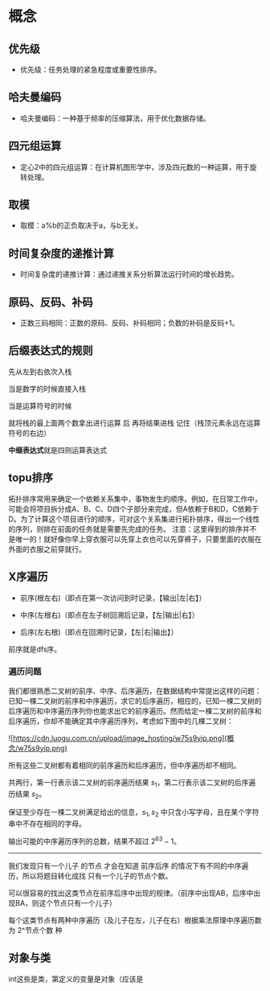 # 概念

## 优先级

- 优先级：任务处理的紧急程度或重要性排序。

## 哈夫曼编码

- 哈夫曼编码：一种基于频率的压缩算法，用于优化数据存储。

## 四元组运算

- 定心2中的四元组运算：在计算机图形学中，涉及四元数的一种运算，用于旋转处理。

## 取模

- 取模：a%b的正负取决于a，与b无关。

## 时间复杂度的递推计算

- 时间复杂度的递推计算：通过递推关系分析算法运行时间的增长趋势。

## 原码、反码、补码

- 正数三码相同：正数的原码、反码、补码相同；负数的补码是反码+1。

## 后缀表达式的规则

先从左到右依次入栈

当是数字的时候直接入栈

当是运算符号的时候

就将栈的最上面两个数拿出进行运算 后 再将结果进栈 记住（栈顶元素永远在运算符号的右边）

**中缀表达式**就是四则运算表达式

## topu排序

拓扑排序常用来确定一个依赖关系集中，事物发生的顺序。例如，在日常工作中，可能会将项目拆分成A、B、C、D四个子部分来完成，但A依赖于B和D，C依赖于D。为了计算这个项目进行的顺序，可对这个关系集进行拓扑排序，得出一个线性的序列，则排在前面的任务就是需要先完成的任务。
注意：这里得到的排序并不是唯一的！就好像你早上穿衣服可以先穿上衣也可以先穿裤子，只要里面的衣服在外面的衣服之前穿就行。

## X序遍历

- 前序(根左右)（即点在第一次访问到时记录，【输出|左|右】）

- 中序(左根右)（即点在左子树回溯后记录，【左|输出|右】）

- 后序(左右根)（即点在回溯时记录，【左|右|输出】）

前序就是dfs序。

### 遍历问题

我们都很熟悉二叉树的前序、中序、后序遍历，在数据结构中常提出这样的问题：已知一棵二叉树的前序和中序遍历，求它的后序遍历，相应的，已知一棵二叉树的后序遍历和中序遍历序列你也能求出它的前序遍历。然而给定一棵二叉树的前序和后序遍历，你却不能确定其中序遍历序列，考虑如下图中的几棵二叉树：

![https://cdn.luogu.com.cn/upload/image_hosting/w75s9yip.png](概念/w75s9yip.png)

所有这些二叉树都有着相同的前序遍历和后序遍历，但中序遍历却不相同。

共两行，第一行表示该二叉树的前序遍历结果 $s_1$，第二行表示该二叉树的后序遍历结果 $s_2$。

保证至少存在一棵二叉树满足给出的信息，$s _ 1, s _ 2$ 中只含小写字母，且在某个字符串中不存在相同的字母。

输出可能的中序遍历序列的总数，结果不超过 $2^{63}-1$。

---

我们发现只有一个儿子 的节点 才会在知道 前序后序 的情况下有不同的中序遍历，所以将题目转化成找 只有一个儿子的节点个数。

可以很容易的找出这类节点在前序后序中出现的规律。（前序中出现AB，后序中出现BA，则这个节点只有一个儿子）

每个这类节点有两种中序遍历（及儿子在左，儿子在右）根据乘法原理中序遍历数为 2^节点个数 种

## 对象与类

int这些是类，第定义的变量是对象（应该是


